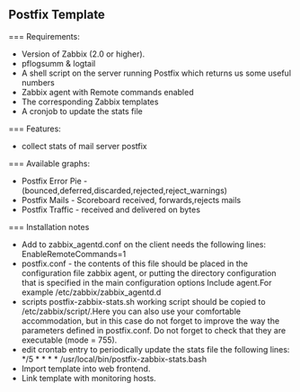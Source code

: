 Postfix Template
------------------

=== Requirements:
- Version of Zabbix (2.0 or higher).
- pflogsumm & logtail
- A shell script on the server running Postfix which returns us some useful numbers
- Zabbix agent with Remote commands enabled
- The corresponding Zabbix templates
- A cronjob to update the stats file

=== Features:
- collect stats of mail server postfix

=== Available graphs:
- Postfix Error Pie -(bounced,deferred,discarded,rejected,reject_warnings)
- Postfix Mails - Scoreboard received, forwards,rejects mails 
- Postfix Traffic - received and delivered on bytes

=== Installation notes
- Add to zabbix_agentd.conf on the client needs the following lines:
	EnableRemoteCommands=1
- postfix.conf - the contents of this file should be placed in the configuration file zabbix agent, or putting the directory configuration that is specified in the main configuration options Include agent.For example /etc/zabbix/zabbix_agentd.d
- scripts postfix-zabbix-stats.sh working script should be copied to /etc/zabbix/script/.Here you can also use your comfortable accommodation, but in this case do not forget to improve the way the parameters defined in postfix.conf.
Do not forget to check that they are executable (mode = 755).
- edit crontab entry to periodically update the stats file the following lines:
	*/5 * * * * /usr/local/bin/postfix-zabbix-stats.bash
- Import template into web frontend.
- Link template with monitoring hosts.
